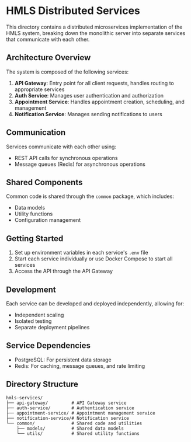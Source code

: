 # HMLS Distributed Services

This directory contains a distributed microservices implementation of the HMLS system, breaking down the monolithic server into separate services that communicate with each other.

## Architecture Overview

The system is composed of the following services:

1. **API Gateway**: Entry point for all client requests, handles routing to appropriate services
2. **Auth Service**: Manages user authentication and authorization
3. **Appointment Service**: Handles appointment creation, scheduling, and management
4. **Notification Service**: Manages sending notifications to users

## Communication

Services communicate with each other using:
- REST API calls for synchronous operations
- Message queues (Redis) for asynchronous operations

## Shared Components

Common code is shared through the `common` package, which includes:
- Data models
- Utility functions
- Configuration management

## Getting Started

1. Set up environment variables in each service's `.env` file
2. Start each service individually or use Docker Compose to start all services
3. Access the API through the API Gateway

## Development

Each service can be developed and deployed independently, allowing for:
- Independent scaling
- Isolated testing
- Separate deployment pipelines

## Service Dependencies

- PostgreSQL: For persistent data storage
- Redis: For caching, message queues, and rate limiting

## Directory Structure

```
hmls-services/
├── api-gateway/         # API Gateway service
├── auth-service/        # Authentication service
├── appointment-service/ # Appointment management service
├── notification-service/# Notification service
└── common/              # Shared code and utilities
    ├── models/          # Shared data models
    └── utils/           # Shared utility functions
``` 